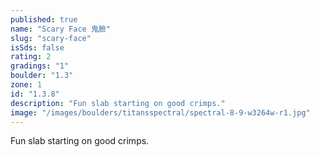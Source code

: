 ```yaml
---
published: true
name: "Scary Face 鬼臉"
slug: "scary-face"
isSds: false
rating: 2
gradings: "1"
boulder: "1.3"
zone: 1
id: "1.3.8"
description: "Fun slab starting on good crimps."
image: "/images/boulders/titansspectral/spectral-8-9-w3264w-r1.jpg"
---
```


Fun slab starting on good crimps.
